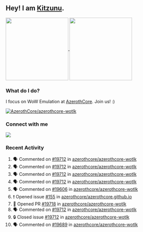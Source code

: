 ## Hey! I am [Kitzunu](https://Github.com/Kitzunu).

<!--
[![Kitzunu's Github stats](https://github-readme-stats.vercel.app/api?username=kitzunu&theme=github_dark&show_icons=true&number_format=long)](https://github.com/Kitzunu)

[![Kitzunu's Language stats](https://github-readme-stats.vercel.app/api/top-langs/?username=Kitzunu&layout=donut&theme=github_dark)](https://github.com/Kitzunu)
-->

<a href="https://github.com/Kitzunu">
  <img height=200 align="center" src="https://github-readme-stats.vercel.app/api?username=kitzunu&theme=github_dark&show_icons=true&number_format=long" />
</a>
<a href="https://github.com/Kitzunu">
  <img height=200 align="center" src="https://github-readme-stats.vercel.app/api/top-langs/?username=Kitzunu&layout=donut&theme=github_dark" />
</a>

### What do I do?

I focus on WoW Emulation at [AzerothCore](https://github.com/AzerothCore). Join us! :)

[![AzerothCore/azerothcore-wotlk](https://github-readme-stats.vercel.app/api/pin/?username=AzerothCore&repo=azerothcore-wotlk&theme=github_dark&show_owner=true)](https://github.com/azerothcore/azerothcore-wotlk)

### Connect with me
[![](https://img.shields.io/badge/AzerothCore%20Discord-Connect%20with%20me!-green)](https://discord.com/invite/gkt4y2x)

### Recent Activity

<!--START_SECTION:activity-->
1. 🗣 Commented on [#19712](https://github.com/azerothcore/azerothcore-wotlk/issues/19712#issuecomment-2308538028) in [azerothcore/azerothcore-wotlk](https://github.com/azerothcore/azerothcore-wotlk)
2. 🗣 Commented on [#19712](https://github.com/azerothcore/azerothcore-wotlk/issues/19712#issuecomment-2308535407) in [azerothcore/azerothcore-wotlk](https://github.com/azerothcore/azerothcore-wotlk)
3. 🗣 Commented on [#19712](https://github.com/azerothcore/azerothcore-wotlk/issues/19712#issuecomment-2308535351) in [azerothcore/azerothcore-wotlk](https://github.com/azerothcore/azerothcore-wotlk)
4. 🗣 Commented on [#19712](https://github.com/azerothcore/azerothcore-wotlk/issues/19712#issuecomment-2308525679) in [azerothcore/azerothcore-wotlk](https://github.com/azerothcore/azerothcore-wotlk)
5. 🗣 Commented on [#19606](https://github.com/azerothcore/azerothcore-wotlk/issues/19606#issuecomment-2308502135) in [azerothcore/azerothcore-wotlk](https://github.com/azerothcore/azerothcore-wotlk)
6. ❗ Opened issue [#155](https://github.com/azerothcore/azerothcore.github.io/issues/155) in [azerothcore/azerothcore.github.io](https://github.com/azerothcore/azerothcore.github.io)
7. 💪 Opened PR [#19718](https://github.com/azerothcore/azerothcore-wotlk/pull/19718) in [azerothcore/azerothcore-wotlk](https://github.com/azerothcore/azerothcore-wotlk)
8. 🗣 Commented on [#19712](https://github.com/azerothcore/azerothcore-wotlk/issues/19712#issuecomment-2308147119) in [azerothcore/azerothcore-wotlk](https://github.com/azerothcore/azerothcore-wotlk)
9. 🔒 Closed issue [#19712](https://github.com/azerothcore/azerothcore-wotlk/issues/19712) in [azerothcore/azerothcore-wotlk](https://github.com/azerothcore/azerothcore-wotlk)
10. 🗣 Commented on [#19689](https://github.com/azerothcore/azerothcore-wotlk/issues/19689#issuecomment-2307192223) in [azerothcore/azerothcore-wotlk](https://github.com/azerothcore/azerothcore-wotlk)
<!--END_SECTION:activity-->
